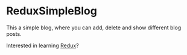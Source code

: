 # ReduxSimpleBlog
This a simple blog, where you can add, delete and show different blog posts.

 
Interested in learning [Redux](https://www.udemy.com/react-redux/)?
